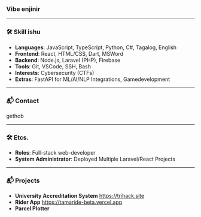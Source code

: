 

### Vibe enjinir

---

### 🛠️ Skill ishu

- **Languages**: JavaScript, TypeScript, Python, C#, Tagalog, English
- **Frontend**: React, HTML/CSS, Dart, MSWord
- **Backend**: Node.js, Laravel (PHP), Firebase
- **Tools**: Git, VSCode, SSH, Bash
- **Interests**: Cybersecurity (CTFs)
- **Extras**: FastAPI for ML/AI/NLP Integrations, Gamedevelopment

---

### 📬 Contact
gethob

---

### 🛠️ Etcs.
- **Roles**: Full-stack web-developer
- **System Administrator**: Deployed Multiple Laravel/React Projects

---

### 📬 Projects 
- **University Accreditation System**
https://trihack.site
- **Rider App**
https://tamaride-beta.vercel.app
- **Parcel Plotter**
  

